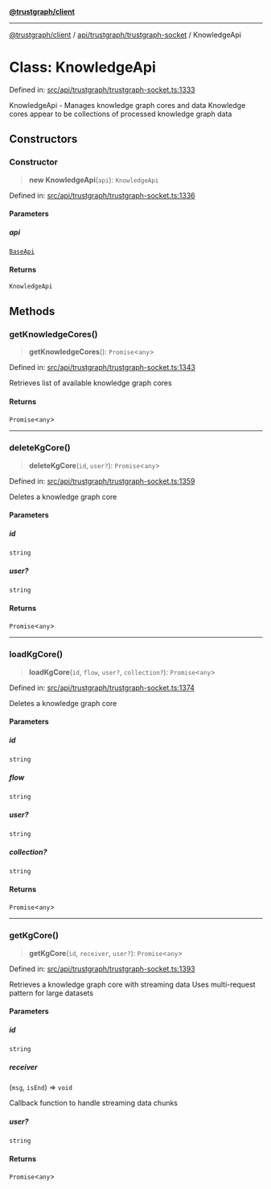 [**@trustgraph/client**](../../../../README.md)

***

[@trustgraph/client](../../../../README.md) / [api/trustgraph/trustgraph-socket](../README.md) / KnowledgeApi

# Class: KnowledgeApi

Defined in: [src/api/trustgraph/trustgraph-socket.ts:1333](https://github.com/trustgraph-ai/trustgraph-ts-client/blob/4700024d623d01d40c50072d60c021f3b6c60b54/src/api/trustgraph/trustgraph-socket.ts#L1333)

KnowledgeApi - Manages knowledge graph cores and data
Knowledge cores appear to be collections of processed knowledge graph data

## Constructors

### Constructor

> **new KnowledgeApi**(`api`): `KnowledgeApi`

Defined in: [src/api/trustgraph/trustgraph-socket.ts:1336](https://github.com/trustgraph-ai/trustgraph-ts-client/blob/4700024d623d01d40c50072d60c021f3b6c60b54/src/api/trustgraph/trustgraph-socket.ts#L1336)

#### Parameters

##### api

[`BaseApi`](BaseApi.md)

#### Returns

`KnowledgeApi`

## Methods

### getKnowledgeCores()

> **getKnowledgeCores**(): `Promise`\<`any`\>

Defined in: [src/api/trustgraph/trustgraph-socket.ts:1343](https://github.com/trustgraph-ai/trustgraph-ts-client/blob/4700024d623d01d40c50072d60c021f3b6c60b54/src/api/trustgraph/trustgraph-socket.ts#L1343)

Retrieves list of available knowledge graph cores

#### Returns

`Promise`\<`any`\>

***

### deleteKgCore()

> **deleteKgCore**(`id`, `user?`): `Promise`\<`any`\>

Defined in: [src/api/trustgraph/trustgraph-socket.ts:1359](https://github.com/trustgraph-ai/trustgraph-ts-client/blob/4700024d623d01d40c50072d60c021f3b6c60b54/src/api/trustgraph/trustgraph-socket.ts#L1359)

Deletes a knowledge graph core

#### Parameters

##### id

`string`

##### user?

`string`

#### Returns

`Promise`\<`any`\>

***

### loadKgCore()

> **loadKgCore**(`id`, `flow`, `user?`, `collection?`): `Promise`\<`any`\>

Defined in: [src/api/trustgraph/trustgraph-socket.ts:1374](https://github.com/trustgraph-ai/trustgraph-ts-client/blob/4700024d623d01d40c50072d60c021f3b6c60b54/src/api/trustgraph/trustgraph-socket.ts#L1374)

Deletes a knowledge graph core

#### Parameters

##### id

`string`

##### flow

`string`

##### user?

`string`

##### collection?

`string`

#### Returns

`Promise`\<`any`\>

***

### getKgCore()

> **getKgCore**(`id`, `receiver`, `user?`): `Promise`\<`any`\>

Defined in: [src/api/trustgraph/trustgraph-socket.ts:1393](https://github.com/trustgraph-ai/trustgraph-ts-client/blob/4700024d623d01d40c50072d60c021f3b6c60b54/src/api/trustgraph/trustgraph-socket.ts#L1393)

Retrieves a knowledge graph core with streaming data
Uses multi-request pattern for large datasets

#### Parameters

##### id

`string`

##### receiver

(`msg`, `isEnd`) => `void`

Callback function to handle streaming data chunks

##### user?

`string`

#### Returns

`Promise`\<`any`\>
